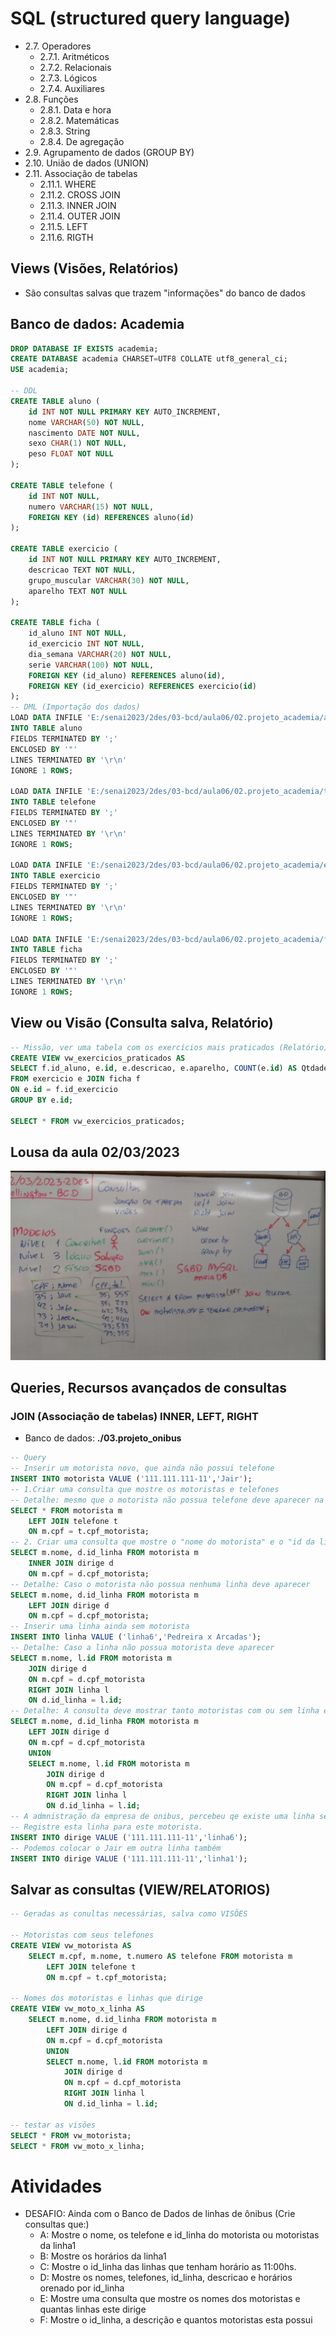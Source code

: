 # SQL (structured query language)
- 2.7. Operadores
    - 2.7.1. Aritméticos
    - 2.7.2. Relacionais
    - 2.7.3. Lógicos
    - 2.7.4. Auxiliares
- 2.8. Funções
    - 2.8.1. Data e hora
    - 2.8.2. Matemáticas
    - 2.8.3. String
    - 2.8.4. De agregação
- 2.9. Agrupamento de dados (GROUP BY)
- 2.10. União de dados (UNION)
- 2.11. Associação de tabelas
    - 2.11.1. WHERE
    - 2.11.2. CROSS JOIN
    - 2.11.3. INNER JOIN
    - 2.11.4. OUTER JOIN
    - 2.11.5. LEFT
    - 2.11.6. RIGTH
## Views (Visões, Relatórios)
- São consultas salvas que trazem "informações" do banco de dados

## Banco de dados: Academia
```SQL
DROP DATABASE IF EXISTS academia;
CREATE DATABASE academia CHARSET=UTF8 COLLATE utf8_general_ci;
USE academia;

-- DDL
CREATE TABLE aluno (
    id INT NOT NULL PRIMARY KEY AUTO_INCREMENT,
    nome VARCHAR(50) NOT NULL,
    nascimento DATE NOT NULL,
    sexo CHAR(1) NOT NULL,
    peso FLOAT NOT NULL
);

CREATE TABLE telefone (
	id INT NOT NULL,
	numero VARCHAR(15) NOT NULL,
	FOREIGN KEY (id) REFERENCES aluno(id)
);

CREATE TABLE exercicio (
    id INT NOT NULL PRIMARY KEY AUTO_INCREMENT,
    descricao TEXT NOT NULL,
    grupo_muscular VARCHAR(30) NOT NULL,
    aparelho TEXT NOT NULL
);

CREATE TABLE ficha (
    id_aluno INT NOT NULL,
    id_exercicio INT NOT NULL,
    dia_semana VARCHAR(20) NOT NULL,
	serie VARCHAR(100) NOT NULL,
    FOREIGN KEY (id_aluno) REFERENCES aluno(id),
    FOREIGN KEY (id_exercicio) REFERENCES exercicio(id)
);
-- DML (Importação dos dados)
LOAD DATA INFILE 'E:/senai2023/2des/03-bcd/aula06/02.projeto_academia/aluno.csv'
INTO TABLE aluno
FIELDS TERMINATED BY ';'
ENCLOSED BY '"'
LINES TERMINATED BY '\r\n'
IGNORE 1 ROWS;

LOAD DATA INFILE 'E:/senai2023/2des/03-bcd/aula06/02.projeto_academia/telefone.csv'
INTO TABLE telefone
FIELDS TERMINATED BY ';'
ENCLOSED BY '"'
LINES TERMINATED BY '\r\n'
IGNORE 1 ROWS;

LOAD DATA INFILE 'E:/senai2023/2des/03-bcd/aula06/02.projeto_academia/exercicio.csv'
INTO TABLE exercicio
FIELDS TERMINATED BY ';'
ENCLOSED BY '"'
LINES TERMINATED BY '\r\n'
IGNORE 1 ROWS;

LOAD DATA INFILE 'E:/senai2023/2des/03-bcd/aula06/02.projeto_academia/ficha.csv'
INTO TABLE ficha
FIELDS TERMINATED BY ';'
ENCLOSED BY '"'
LINES TERMINATED BY '\r\n'
IGNORE 1 ROWS;
```
## View ou Visão (Consulta salva, Relatório)
```SQL
-- Missão, ver uma tabela com os exercícios mais praticados (Relatório)
CREATE VIEW vw_exercicios_praticados AS
SELECT f.id_aluno, e.id, e.descricao, e.aparelho, COUNT(e.id) AS Qtdade
FROM exercicio e JOIN ficha f
ON e.id = f.id_exercicio
GROUP BY e.id;

SELECT * FROM vw_exercicios_praticados;
```

## Lousa da aula 02/03/2023
![](./lousa.jpg)

## Queries, Recursos avançados de consultas
### JOIN (Associação de tabelas) INNER, LEFT, RIGHT
- Banco de dados: **./03.projeto_onibus**
```sql
-- Query
-- Inserir um motorista novo, que ainda não possui telefone
INSERT INTO motorista VALUE ('111.111.111-11','Jair');
-- 1.Criar uma consulta que mostre os motoristas e telefones
-- Detalhe: mesmo que o motorista não possua telefone deve aparecer na consulta
SELECT * FROM motorista m
	LEFT JOIN telefone t
	ON m.cpf = t.cpf_motorista;
-- 2. Criar uma consulta que mostre o "nome do motorista" e o "id da linha"
SELECT m.nome, d.id_linha FROM motorista m
	INNER JOIN dirige d
	ON m.cpf = d.cpf_motorista;
-- Detalhe: Caso o motorista não possua nenhuma linha deve aparecer
SELECT m.nome, d.id_linha FROM motorista m
	LEFT JOIN dirige d
	ON m.cpf = d.cpf_motorista;
-- Inserir uma linha ainda sem motorista
INSERT INTO linha VALUE ('linha6','Pedreira x Arcadas');
-- Detalhe: Caso a linha não possua motorista deve aparecer
SELECT m.nome, l.id FROM motorista m
	JOIN dirige d
	ON m.cpf = d.cpf_motorista
	RIGHT JOIN linha l
	ON d.id_linha = l.id;
-- Detalhe: A consulta deve mostrar tanto motoristas com ou sem linha e linhas sem motoristas
SELECT m.nome, d.id_linha FROM motorista m
	LEFT JOIN dirige d
	ON m.cpf = d.cpf_motorista
	UNION
	SELECT m.nome, l.id FROM motorista m
		JOIN dirige d
		ON m.cpf = d.cpf_motorista
		RIGHT JOIN linha l
		ON d.id_linha = l.id;
-- A admnistração da empresa de onibus, percebeu qe existe uma linha sem motorista e um motorista sem linha
-- Registre esta linha para este motorista.
INSERT INTO dirige VALUE ('111.111.111-11','linha6');
-- Podemos colocar o Jair em outra linha também
INSERT INTO dirige VALUE ('111.111.111-11','linha1');
```
## Salvar as consultas (VIEW/RELATORIOS)
```sql
-- Geradas as conultas necessárias, salva como VISÕES

-- Motoristas com seus telefones
CREATE VIEW vw_motorista AS
	SELECT m.cpf, m.nome, t.numero AS telefone FROM motorista m
		LEFT JOIN telefone t
		ON m.cpf = t.cpf_motorista;

-- Nomes dos motoristas e linhas que dirige
CREATE VIEW vw_moto_x_linha AS
	SELECT m.nome, d.id_linha FROM motorista m
		LEFT JOIN dirige d
		ON m.cpf = d.cpf_motorista
		UNION
		SELECT m.nome, l.id FROM motorista m
			JOIN dirige d
			ON m.cpf = d.cpf_motorista
			RIGHT JOIN linha l
			ON d.id_linha = l.id;
		
-- testar as visões
SELECT * FROM vw_motorista;
SELECT * FROM vw_moto_x_linha;
```
# Atividades
- DESAFIO: Ainda com o Banco de Dados de linhas de ônibus (Crie consultas que:)
    - A: Mostre o nome, os telefone e id_linha do motorista ou motoristas da linha1
    - B: Mostre os horários da linha1
    - C: Mostre o id_linha das linhas que tenham horário  as 11:00hs.
    - D: Mostre os nomes, telefones, id_linha, descricao e horários orenado por id_linha
    - E: Mostre uma consulta que mostre os nomes dos motoristas e quantas linhas este dirige
    - F: Mostre o id_linha, a descrição e quantos motoristas esta possui
